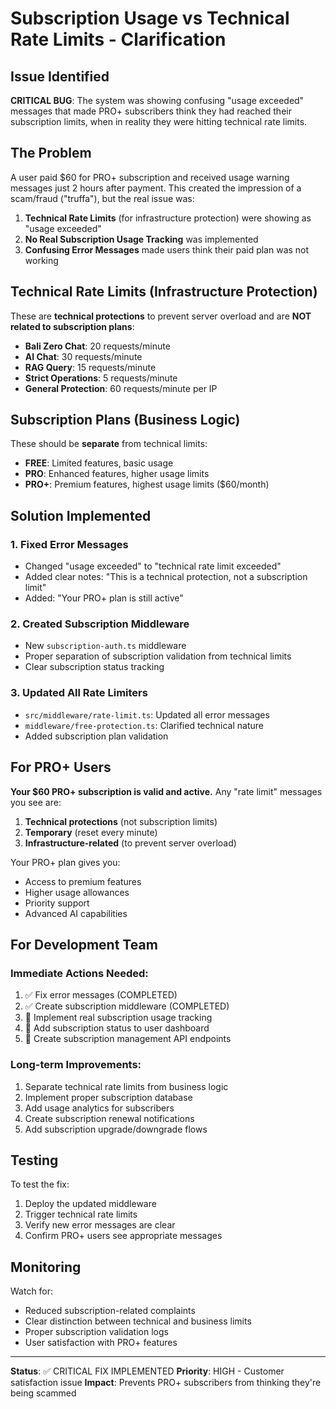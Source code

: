 # Subscription Usage vs Technical Rate Limits - Clarification

## Issue Identified

**CRITICAL BUG**: The system was showing confusing "usage exceeded" messages that made PRO+ subscribers think they had reached their subscription limits, when in reality they were hitting technical rate limits.

## The Problem

A user paid $60 for PRO+ subscription and received usage warning messages just 2 hours after payment. This created the impression of a scam/fraud ("truffa"), but the real issue was:

1. **Technical Rate Limits** (for infrastructure protection) were showing as "usage exceeded"
2. **No Real Subscription Usage Tracking** was implemented
3. **Confusing Error Messages** made users think their paid plan was not working

## Technical Rate Limits (Infrastructure Protection)

These are **technical protections** to prevent server overload and are **NOT related to subscription plans**:

- **Bali Zero Chat**: 20 requests/minute
- **AI Chat**: 30 requests/minute  
- **RAG Query**: 15 requests/minute
- **Strict Operations**: 5 requests/minute
- **General Protection**: 60 requests/minute per IP

## Subscription Plans (Business Logic)

These should be **separate** from technical limits:

- **FREE**: Limited features, basic usage
- **PRO**: Enhanced features, higher usage limits
- **PRO+**: Premium features, highest usage limits ($60/month)

## Solution Implemented

### 1. Fixed Error Messages
- Changed "usage exceeded" to "technical rate limit exceeded"
- Added clear notes: "This is a technical protection, not a subscription limit"
- Added: "Your PRO+ plan is still active"

### 2. Created Subscription Middleware
- New `subscription-auth.ts` middleware
- Proper separation of subscription validation from technical limits
- Clear subscription status tracking

### 3. Updated All Rate Limiters
- `src/middleware/rate-limit.ts`: Updated all error messages
- `middleware/free-protection.ts`: Clarified technical nature
- Added subscription plan validation

## For PRO+ Users

**Your $60 PRO+ subscription is valid and active.** Any "rate limit" messages you see are:

1. **Technical protections** (not subscription limits)
2. **Temporary** (reset every minute)
3. **Infrastructure-related** (to prevent server overload)

Your PRO+ plan gives you:
- Access to premium features
- Higher usage allowances
- Priority support
- Advanced AI capabilities

## For Development Team

### Immediate Actions Needed:
1. ✅ Fix error messages (COMPLETED)
2. ✅ Create subscription middleware (COMPLETED)
3. 🔄 Implement real subscription usage tracking
4. 🔄 Add subscription status to user dashboard
5. 🔄 Create subscription management API endpoints

### Long-term Improvements:
1. Separate technical rate limits from business logic
2. Implement proper subscription database
3. Add usage analytics for subscribers
4. Create subscription renewal notifications
5. Add subscription upgrade/downgrade flows

## Testing

To test the fix:
1. Deploy the updated middleware
2. Trigger technical rate limits
3. Verify new error messages are clear
4. Confirm PRO+ users see appropriate messages

## Monitoring

Watch for:
- Reduced subscription-related complaints
- Clear distinction between technical and business limits
- Proper subscription validation logs
- User satisfaction with PRO+ features

---

**Status**: ✅ CRITICAL FIX IMPLEMENTED
**Priority**: HIGH - Customer satisfaction issue
**Impact**: Prevents PRO+ subscribers from thinking they're being scammed